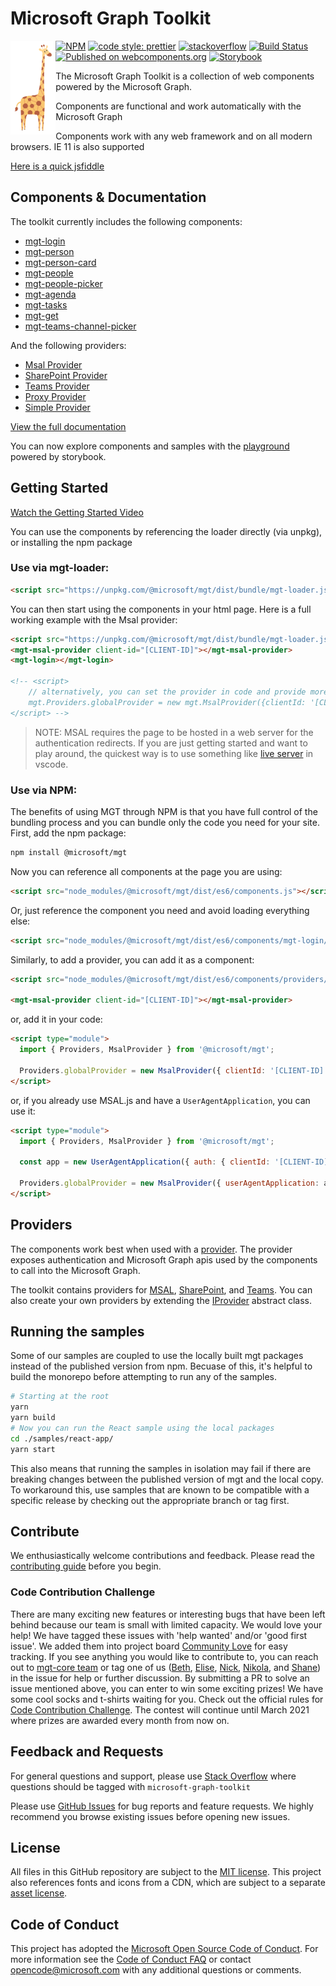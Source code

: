 # Microsoft Graph Toolkit

<img align="left" height="150" src="https://github.com/microsoftgraph/microsoft-graph-toolkit/raw/main/assets/graff.png" title="Graff the Giraffe">

[![NPM](https://img.shields.io/npm/v/@microsoft/mgt.svg)](https://www.npmjs.com/package/@microsoft/mgt) [![code style: prettier](https://img.shields.io/badge/code_style-prettier-ff69b4.svg)](https://github.com/microsoftgraph/msgraph-sdk-javascript) [![stackoverflow](https://img.shields.io/stackexchange/stackoverflow/t/microsoft-graph-toolkit.svg)](https://stackoverflow.com/questions/tagged/microsoft-graph-toolkit)
[![Build Status](https://dev.azure.com/microsoft-graph-toolkit/microsoft-graph-toolkit/_apis/build/status/microsoftgraph.microsoft-graph-toolkit?branchName=main)](https://dev.azure.com/microsoft-graph-toolkit/microsoft-graph-toolkit/_build/latest?definitionId=1&branchName=main) [![Published on webcomponents.org](https://img.shields.io/badge/webcomponents.org-published-blue.svg)](https://www.webcomponents.org/element/@microsoft/mgt) [![Storybook](https://raw.githubusercontent.com/storybooks/brand/main/badge/badge-storybook.svg?sanitize=true)](https://mgt.dev)

The Microsoft Graph Toolkit is a collection of web components powered by the Microsoft Graph.

Components are functional and work automatically with the Microsoft Graph

Components work with any web framework and on all modern browsers. IE 11 is also supported

[Here is a quick jsfiddle](https://jsfiddle.net/metulev/9phqxLd5/)

## Components & Documentation

The toolkit currently includes the following components:

* [mgt-login](https://docs.microsoft.com/graph/toolkit/components/login)
* [mgt-person](https://docs.microsoft.com/graph/toolkit/components/person)
* [mgt-person-card](https://docs.microsoft.com/graph/toolkit/components/person-card)
* [mgt-people](https://docs.microsoft.com/graph/toolkit/components/people)
* [mgt-people-picker](https://docs.microsoft.com/graph/toolkit/components/people-picker)
* [mgt-agenda](https://docs.microsoft.com/graph/toolkit/components/agenda)
* [mgt-tasks](https://docs.microsoft.com/graph/toolkit/components/tasks)
* [mgt-get](https://docs.microsoft.com/graph/toolkit/components/get)
* [mgt-teams-channel-picker](https://docs.microsoft.com/en-us/graph/toolkit/components/teams-channel-picker)

And the following providers:

* [Msal Provider](https://docs.microsoft.com/graph/toolkit/providers/msal)
* [SharePoint Provider](https://docs.microsoft.com/graph/toolkit/providers/sharepoint)
* [Teams Provider](https://docs.microsoft.com/graph/toolkit/providers/teams)
* [Proxy Provider](https://docs.microsoft.com/graph/toolkit/providers/proxy)
* [Simple Provider](https://docs.microsoft.com/graph/toolkit/providers/custom)

[View the full documentation](https://docs.microsoft.com/graph/toolkit/overview)

You can now explore components and samples with the [playground](https://mgt.dev) powered by storybook.

## Getting Started

[Watch the Getting Started Video](https://www.youtube.com/watch?v=oZCGb2MMxa0)

You can use the components by referencing the loader directly (via unpkg), or installing the npm package

### Use via mgt-loader:

```html
<script src="https://unpkg.com/@microsoft/mgt/dist/bundle/mgt-loader.js"></script>
```

You can then start using the components in your html page. Here is a full working example with the Msal provider:

```html
<script src="https://unpkg.com/@microsoft/mgt/dist/bundle/mgt-loader.js"></script>
<mgt-msal-provider client-id="[CLIENT-ID]"></mgt-msal-provider>
<mgt-login></mgt-login>

<!-- <script>
    // alternatively, you can set the provider in code and provide more options
    mgt.Providers.globalProvider = new mgt.MsalProvider({clientId: '[CLIENT-ID]'});
</script> -->
```

> NOTE: MSAL requires the page to be hosted in a web server for the authentication redirects. If you are just getting started and want to play around, the quickest way is to use something like [live server](https://marketplace.visualstudio.com/items?itemName=ritwickdey.LiveServer) in vscode.

### Use via NPM:

The benefits of using MGT through NPM is that you have full control of the bundling process and you can bundle only the code you need for your site. First, add the npm package:

```bash
npm install @microsoft/mgt
```

Now you can reference all components at the page you are using:

```html
<script src="node_modules/@microsoft/mgt/dist/es6/components.js"></script>
```

Or, just reference the component you need and avoid loading everything else:

```html
<script src="node_modules/@microsoft/mgt/dist/es6/components/mgt-login/mgt-login.js"></script>
```

Similarly, to add a provider, you can add it as a component:

```html
<script src="node_modules/@microsoft/mgt/dist/es6/components/providers/mgt-msal-provider.js"></script>

<mgt-msal-provider client-id="[CLIENT-ID]"></mgt-msal-provider>
```

or, add it in your code:

```html
<script type="module">
  import { Providers, MsalProvider } from '@microsoft/mgt';

  Providers.globalProvider = new MsalProvider({ clientId: '[CLIENT-ID]' });
</script>
```

or, if you already use MSAL.js and have a `UserAgentApplication`, you can use it:

```html
<script type="module">
  import { Providers, MsalProvider } from '@microsoft/mgt';

  const app = new UserAgentApplication({ auth: { clientId: '[CLIENT-ID]' } });

  Providers.globalProvider = new MsalProvider({ userAgentApplication: app });
</script>
```

## Providers

The components work best when used with a [provider](https://docs.microsoft.com/graph/toolkit/providers). The provider exposes authentication and Microsoft Graph apis used by the components to call into the Microsoft Graph.

The toolkit contains providers for [MSAL](https://docs.microsoft.com/graph/toolkit/providers/msal), [SharePoint](https://docs.microsoft.com/graph/toolkit/providers/sharepoint), and [Teams](https://docs.microsoft.com/graph/toolkit/providers/teams). You can also create your own providers by extending the [IProvider](https://docs.microsoft.com/graph/toolkit/providers/custom) abstract class.

## Running the samples

Some of our samples are coupled to use the locally built mgt packages instead of the published version from npm. Becuase of this, it's helpful to build the monorepo before attempting to run any of the samples.

```bash
# Starting at the root
yarn
yarn build
# Now you can run the React sample using the local packages
cd ./samples/react-app/
yarn start
```

This also means that running the samples in isolation may fail if there are breaking changes between the published version of mgt and the local copy. 
To workaround this, use samples that are known to be compatible with a specific release by checking out the appropriate branch or tag first. 

## Contribute

We enthusiastically welcome contributions and feedback. Please read the [contributing guide](CONTRIBUTING.md) before you begin.

### Code Contribution Challenge
There are many exciting new features or interesting bugs that have been left behind because our team is small with limited capacity. We would love your help! We have tagged these issues with 'help wanted' and/or 'good first issue'. We added them into project board [Community Love](https://github.com/microsoftgraph/microsoft-graph-toolkit/projects/29) for easy tracking. If you see anything you would like to contribute to, you can reach out to [mgt-core team](mgt-core@microsoft.com) or tag one of us ([Beth](https://github.com/beth-panx), [Elise](https://github.com/elisenyang), [Nick](https://github.com/vogtn), [Nikola](https://github.com/nmetulev), and [Shane](https://github.com/shweaver-MSFT)) in the issue for help or further discussion. By submitting a PR to solve an issue mentioned above, you can enter to win some exciting prizes! We have some cool socks and t-shirts waiting for you. Check out the official rules for [Code Contribution Challenge](contest.md). The contest will continue until March 2021 where prizes are awarded every month from now on.

## Feedback and Requests

For general questions and support, please use [Stack Overflow](https://stackoverflow.com/questions/tagged/microsoft-graph-toolkit) where questions should be tagged with `microsoft-graph-toolkit`

Please use [GitHub Issues](https://github.com/microsoftgraph/microsoft-graph-toolkit/issues?q=is%3Aissue+is%3Aopen+sort%3Aupdated-desc) for bug reports and feature requests. We highly recommend you browse existing issues before opening new issues.

## License

All files in this GitHub repository are subject to the [MIT license](https://github.com/OfficeDev/office-ui-fabric-core/blob/master/LICENSE). This project also references fonts and icons from a CDN, which are subject to a separate [asset license](https://static2.sharepointonline.com/files/fabric/assets/license.txt).

## Code of Conduct

This project has adopted the [Microsoft Open Source Code of Conduct](https://opensource.microsoft.com/codeofconduct/). For more information see the [Code of Conduct FAQ](https://opensource.microsoft.com/codeofconduct/faq/) or contact [opencode@microsoft.com](mailto:opencode@microsoft.com) with any additional questions or comments.

